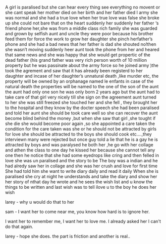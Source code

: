 A girl is paralised but she can hear every thing see everything no movent or she cant speak her mother died on her birth and her father died I army she was normal and she had a true love when her true love was false she broke up she could not bare that on the heart suddenly her suddenly her father ‘s friend phone her,she was from a middle class rich family she was guarded and grown by selfish aunt  and uncle they were poor because his brother feed them for force the work to grow her daughter she pinch herfather’s phone  and she had a bad news that her father is dad she  shouted no!then she wasn’t moving suddenly heer aunt took the phone  from her and heared that same news and she was happy that she would get propertic of the dead father (his grand father was very rich person worth of 10 million property but he was passinate about the army force so he joined army )the took the agrement and saw that it has  already been registerd to her daughter and incase of her daughter’s unnatural death ,like murder etc, the property will be owned by an orphanage named le enfants in case of the natural death the properties will be named to the one of the son of the aunt the aunt had only one son he was only born 2 years ago but the aunt had  to take  care of that girl very nicely till she sign on the agreement aunt turned to her she was still freezed she touched her  and she fell , they brought her to the hospital and they know by the docter speech she had been paralised and told her aunt she should be took care well so she can  recover the aunt become blind behind the money ,but when she saw that girl ,she tought if she die she would become poor again ,so she appointed a care taken the condition for the care taken was she or he should not be attracted by girls for love she should be attracted to the boys she should cook etc....,they interviewn many were rejected but once guy told a lie that  he is a gay he is  attracted  by boys and was paralysed he both her ,he go with her collage and athen the class to one day he kissed her because she cannot tell any one then he notice that she had some eyedrops like cring and then felled in love she was un paralised and the story to be 
The boy was a indian and he had alredy saw her in collage and she was her crush and love for first time 
She had told him she want to write diary daily and read it daily 
When she is paralised she cry at night he understands and take the diary and show her her story of nthat day he wrote and he sees the wish list and u know the things to be written and last wish was to tell ilove u to the boy he does her wish


larey - why u would do that to her

sam - I want her to come near me, you know how hard is to ignore her.

I want her to remember me, I want her to love me. I already asked her I can't do that again.

larey - hope she does. the part is friction and another is real..

































